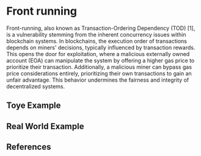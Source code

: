 # Front running
Front-running, also known as Transaction-Ordering Dependency (TOD) [1], is a vulnerability stemming from the inherent concurrency issues within blockchain systems. In blockchains, the execution order of transactions depends on miners' decisions, typically influenced by transaction rewards. This opens the door for exploitation, where a malicious externally owned account (EOA) can manipulate the system by offering a higher gas price to prioritize their transaction. Additionally, a malicious miner can bypass gas price considerations entirely, prioritizing their own transactions to gain an unfair advantage. This behavior undermines the fairness and integrity of decentralized systems.

## Toye Example

## Real World Example

## References
